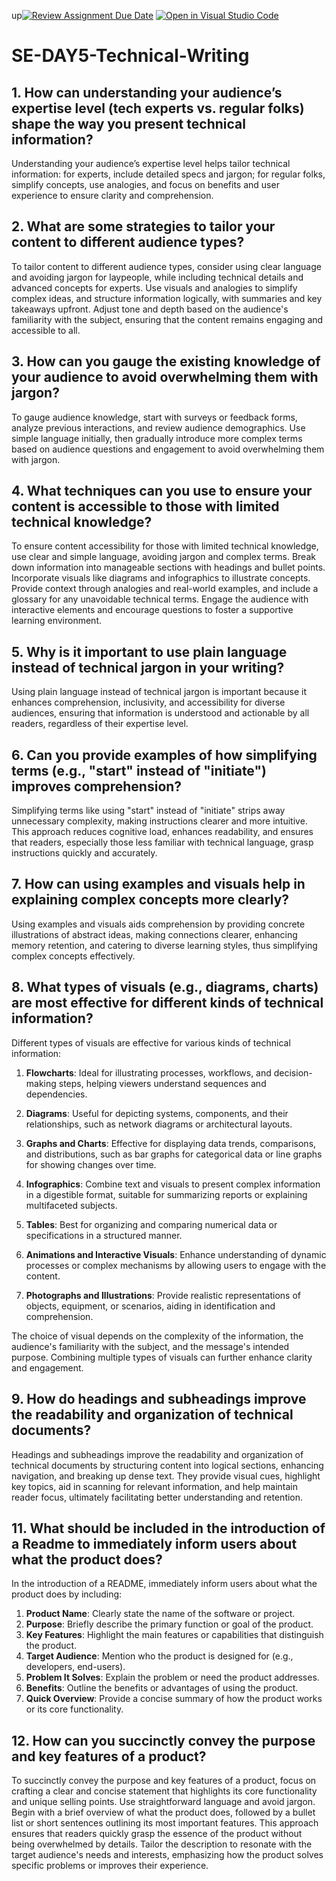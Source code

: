 up[![Review Assignment Due Date](https://classroom.github.com/assets/deadline-readme-button-22041afd0340ce965d47ae6ef1cefeee28c7c493a6346c4f15d667ab976d596c.svg)](https://classroom.github.com/a/zsAR-pyY)
[![Open in Visual Studio Code](https://classroom.github.com/assets/open-in-vscode-2e0aaae1b6195c2367325f4f02e2d04e9abb55f0b24a779b69b11b9e10269abc.svg)](https://classroom.github.com/online_ide?assignment_repo_id=18436948&assignment_repo_type=AssignmentRepo)
# SE-DAY5-Technical-Writing
## 1. How can understanding your audience’s expertise level (tech experts vs. regular folks) shape the way you present technical information?
Understanding your audience’s expertise level helps tailor technical information: for experts, include detailed specs and jargon; for regular folks, simplify concepts, use analogies, and focus on benefits and user experience to ensure clarity and comprehension.
## 2. What are some strategies to tailor your content to different audience types?
To tailor content to different audience types, consider using clear language and avoiding jargon for laypeople, while including technical details and advanced concepts for experts. Use visuals and analogies to simplify complex ideas, and structure information logically, with summaries and key takeaways upfront. Adjust tone and depth based on the audience's familiarity with the subject, ensuring that the content remains engaging and accessible to all.
## 3. How can you gauge the existing knowledge of your audience to avoid overwhelming them with jargon?
To gauge audience knowledge, start with surveys or feedback forms, analyze previous interactions, and review audience demographics. Use simple language initially, then gradually introduce more complex terms based on audience questions and engagement to avoid overwhelming them with jargon.

## 4. What techniques can you use to ensure your content is accessible to those with limited technical knowledge?
To ensure content accessibility for those with limited technical knowledge, use clear and simple language, avoiding jargon and complex terms. Break down information into manageable sections with headings and bullet points. Incorporate visuals like diagrams and infographics to illustrate concepts. Provide context through analogies and real-world examples, and include a glossary for any unavoidable technical terms. Engage the audience with interactive elements and encourage questions to foster a supportive learning environment.

## 5. Why is it important to use plain language instead of technical jargon in your writing?
Using plain language instead of technical jargon is important because it enhances comprehension, inclusivity, and accessibility for diverse audiences, ensuring that information is understood and actionable by all readers, regardless of their expertise level.

## 6. Can you provide examples of how simplifying terms (e.g., "start" instead of "initiate") improves comprehension?
Simplifying terms like using "start" instead of "initiate" strips away unnecessary complexity, making instructions clearer and more intuitive. This approach reduces cognitive load, enhances readability, and ensures that readers, especially those less familiar with technical language, grasp instructions quickly and accurately.
## 7. How can using examples and visuals help in explaining complex concepts more clearly?
Using examples and visuals aids comprehension by providing concrete illustrations of abstract ideas, making connections clearer, enhancing memory retention, and catering to diverse learning styles, thus simplifying complex concepts effectively.
## 8. What types of visuals (e.g., diagrams, charts) are most effective for different kinds of technical information?
Different types of visuals are effective for various kinds of technical information:

1. **Flowcharts**: Ideal for illustrating processes, workflows, and decision-making steps, helping viewers understand sequences and dependencies.

2. **Diagrams**: Useful for depicting systems, components, and their relationships, such as network diagrams or architectural layouts.

3. **Graphs and Charts**: Effective for displaying data trends, comparisons, and distributions, such as bar graphs for categorical data or line graphs for showing changes over time.

4. **Infographics**: Combine text and visuals to present complex information in a digestible format, suitable for summarizing reports or explaining multifaceted subjects.

5. **Tables**: Best for organizing and comparing numerical data or specifications in a structured manner.

6. **Animations and Interactive Visuals**: Enhance understanding of dynamic processes or complex mechanisms by allowing users to engage with the content.

7. **Photographs and Illustrations**: Provide realistic representations of objects, equipment, or scenarios, aiding in identification and comprehension.

The choice of visual depends on the complexity of the information, the audience's familiarity with the subject, and the message's intended purpose. Combining multiple types of visuals can further enhance clarity and engagement.
## 9. How do headings and subheadings improve the readability and organization of technical documents?
Headings and subheadings improve the readability and organization of technical documents by structuring content into logical sections, enhancing navigation, and breaking up dense text. They provide visual cues, highlight key topics, aid in scanning for relevant information, and help maintain reader focus, ultimately facilitating better understanding and retention.

## 11. What should be included in the introduction of a Readme to immediately inform users about what the product does?
In the introduction of a README, immediately inform users about what the product does by including:

1. **Product Name**: Clearly state the name of the software or project.
2. **Purpose**: Briefly describe the primary function or goal of the product.
3. **Key Features**: Highlight the main features or capabilities that distinguish the product.
4. **Target Audience**: Mention who the product is designed for (e.g., developers, end-users).
5. **Problem It Solves**: Explain the problem or need the product addresses.
6. **Benefits**: Outline the benefits or advantages of using the product.
7. **Quick Overview**: Provide a concise summary of how the product works or its core functionality.

## 12. How can you succinctly convey the purpose and key features of a product?
To succinctly convey the purpose and key features of a product, focus on crafting a clear and concise statement that highlights its core functionality and unique selling points. Use straightforward language and avoid jargon. Begin with a brief overview of what the product does, followed by a bullet list or short sentences outlining its most important features. This approach ensures that readers quickly grasp the essence of the product without being overwhelmed by details. Tailor the description to resonate with the target audience's needs and interests, emphasizing how the product solves specific problems or improves their experience.
